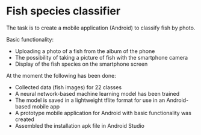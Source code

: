 # Fish species classifier

The task is to create a mobile application (Android) to classify fish by photo.

Basic functionality:
* Uploading a photo of a fish from the album of the phone
* The possibility of taking a picture of fish with the smartphone camera
* Display of the fish species on the smartphone screen

At the moment the following has been done:
* Collected data (fish images) for 22 classes
* A neural network-based machine learning model has been trained
* The model is saved in a lightweight tflite format for use in an Android-based mobile app
* A prototype mobile application for Android with basic functionality was created
* Assembled the installation apk file in Android Studio 

